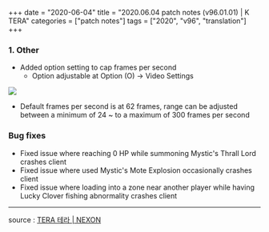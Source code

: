 +++
date = "2020-06-04"
title = "2020.06.04 patch notes (v96.01.01) | K TERA"
categories = ["patch notes"]
tags = ["2020", "v96", "translation"]
+++

### 1. Other
- Added option setting to cap frames per second
  - Option adjustable at Option (O) -> Video Settings

![](https://seraphinush-gaming.github.io/mysterium/images/patch-notes/v96-02_1.png)

  - Default frames per second is at 62 frames, range can be adjusted between a minimum of 24 ~ to a maximum of 300 frames per second

### Bug fixes
- Fixed issue where reaching 0 HP while summoning Mystic's Thrall Lord crashes client
- Fixed issue where used Mystic's Mote Explosion occasionally crashes client
- Fixed issue where loading into a zone near another player while having Lucky Clover fishing abnormality crashes client

----

source : [TERA 테라 | NEXON](http://tera.nexon.com/news/update/view.aspx?n4articlesn=439)
